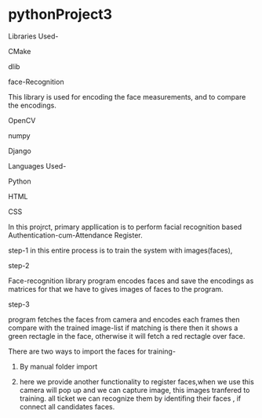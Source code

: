 # pythonProject3

Libraries Used-

CMake

dlib

face-Recognition

This library is used for encoding the face measurements, and to compare the encodings.


OpenCV

numpy

Django



Languages Used-

Python

HTML

CSS

In this projrct, primary appllication is to perform facial recognition based Authentication-cum-Attendance Register.

step-1
in this entire process is to train the system with images(faces),

step-2

Face-recognition library program encodes faces and save the encodings as matrices
for that we have to gives images of faces to the program.

step-3

program fetches the faces from camera and encodes each frames then compare with the trained image-list if matching is there then it shows a green rectagle in the face, otherwise it will fetch a red rectagle over face.

There are two ways to import the faces for training-
1) By manual folder import 

2) here we provide another functionality to register faces,when we use this camera will pop up and we can capture image, this images tranfered to training.
all ticket we can recognize them by identifing their faces , if connect all candidates faces.





